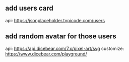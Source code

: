 ## add users card

api: https://jsonplaceholder.typicode.com/users

## add random avatar for those users

api: https://api.dicebear.com/7.x/pixel-art/svg
customize: https://www.dicebear.com/playground/
